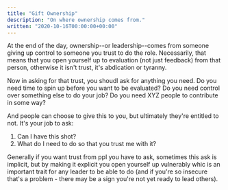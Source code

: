 ```yaml
---
title: "Gift Ownership"
description: "On where ownership comes from."
written: "2020-10-16T00:00:00+00:00"
---
```


At the end of the day, ownership--or leadership--comes from someone giving up control to someone you trust to do the role. Necessarily, that means that you open yourself up to evaluation (not just feedback) from that person, otherwise it isn't trust, it's abdication or tyranny.

Now in asking for that trust, you shoudl ask for anything you need. Do you need time to spin up before you want to be evaluated? Do you need control over something else to do your job? Do you need XYZ people to contribute in some way?

And people can choose to give this to you, but ultimately they're entitled to not. It's your job to ask:

1. Can I have this shot?
2. What do I need to do so that you trust me with it?

Generally if you want trust from ppl you have to ask, sometimes this ask is implicit, but by making it explicit you open yourself up vulnerably whic is an important trait for any leader to be able to do (and if you're so insecure that's a problem - there may be a sign you're not yet ready to lead others).
